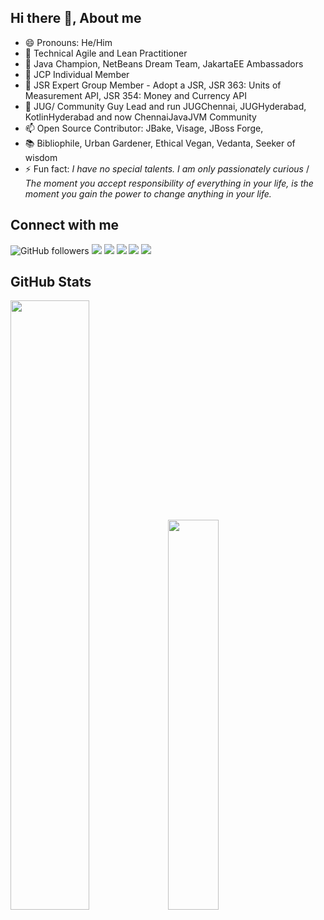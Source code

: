 ## Hi there 👋,  About me

* 😄 Pronouns: He/Him
* 🔭 Technical Agile and Lean Practitioner
* 🌱 Java Champion, NetBeans Dream Team, JakartaEE Ambassadors
* 👯 JCP Individual Member 
* 🤔 JSR Expert Group Member - Adopt a JSR, JSR 363: Units of Measurement API, JSR 354: Money and Currency API
* 💬 JUG/ Community Guy Lead and run JUGChennai, JUGHyderabad, KotlinHyderabad and now ChennaiJavaJVM Community
* 📫 Open Source Contributor: JBake, Visage, JBoss Forge,
* 📚 Bibliophile, Urban Gardener, Ethical Vegan, Vedanta, Seeker of wisdom
* ⚡ Fun fact: _I have no special talents. I am only passionately curious_ / _The moment you accept responsibility of everything in your life, is the moment you gain the power to change anything in your life._

## Connect with me
![GitHub followers](https://img.shields.io/github/followers/rajmahendra?label=Follow%20me&logo=github&style=flat-square)
[![](https://img.shields.io/badge/-YOUTUBE-informational?style=flat-square&logo=youtube&logoColor=white&color=red)](https://youtube.com/rajmahendrar/)
[![](https://img.shields.io/badge/-TWITTER-informational?style=flat-square&logo=twitter&logoColor=white&color=blue)](https://twitter.com/rajmahendrar/)
[![](https://img.shields.io/badge/-INSTAGRAM-informational?style=flat-square&logo=instagram&logoColor=white&color=orange)](https://instagram.com/rajmahendrar/)
[![](https://img.shields.io/badge/-FAKEBOOK-informational?style=flat-square&logo=facebook&logoColor=white)](https://facebook.com/rajmahendrar/)
[![](https://img.shields.io/badge/-REDDIT-informational?style=flat-square&logo=reddit&logoColor=white&color=black)](https://www.reddit.com/u/rrhegde)

## GitHub Stats 
<img width="50%" src="https://github-readme-stats.vercel.app/api?username=rajmahendra&show_icons=true&theme=tokyonight"><img width="40%" src="https://github-readme-stats.vercel.app/api/top-langs/?username=rajmahendra&layout=compact&theme=tokyonight"> <br>
